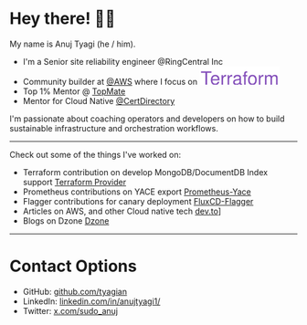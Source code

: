 # Hey there! 👋🏼

My name is Anuj Tyagi (he / him).

* I'm a Senior site reliability engineer @RingCentral Inc
* Community builder at [@AWS](https://aws.amazon.com/developer/community/community-builders) where I focus on ![AWS Web Services](https://raw.githubusercontent.com/ksatirli/ksatirli/main/assets/hashicorp-terraform.svg)
* Top 1% Mentor @ [TopMate]([https://certdirectory.io/mentorship](https://topmate.io/anujtyagi/))
* Mentor for Cloud Native [@CertDirectory](https://certdirectory.io/mentorship)

I'm passionate about coaching operators and developers on how to build sustainable infrastructure and orchestration workflows.

---

Check out some of the things I've worked on:

* Terraform contribution on develop MongoDB/DocumentDB Index support [Terraform Provider](https://registry.terraform.io/providers/megum1n/mongodb/latest)
* Prometheus contributions on YACE export [Prometheus-Yace](https://github.com/prometheus-community/yet-another-cloudwatch-exporter)
* Flagger contributions for canary deployment [FluxCD-Flagger](https://github.com/fluxcd/flagger) 
* Articles on AWS, and other Cloud native tech [dev.to]([[https://github.com/ksatirli/multi-cloud-kubernetes/](https://dev.to/sudo_anuj))]
* Blogs on Dzone [Dzone](https://dzone.com/users/5158763/anuj1404.html)


---

# Contact Options

* GitHub: [github.com/tyagian](https://github.com/tyagian)
* LinkedIn: [linkedin.com/in/anujtyagi1/](https://www.linkedin.com/in/anujtyagi1/)
* Twitter: [x.com/sudo_anuj](https://x.com/sudo_anuj)

